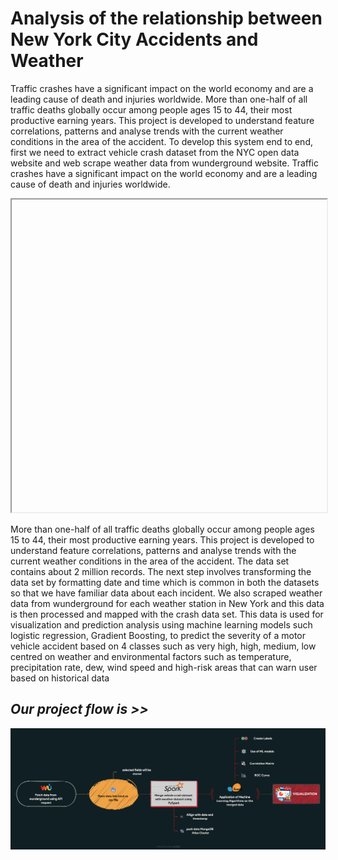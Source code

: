 # **Analysis of the relationship between New York City Accidents and Weather**

Traffic crashes have a significant impact on the world economy and are a leading cause of death and injuries worldwide. More than one-half of all traffic deaths globally occur among people ages 15 to 44, their most productive earning years. This project is developed to understand feature correlations, patterns and analyse trends with the current weather conditions in the area of the accident. To develop this system end to end, first we need to extract vehicle crash dataset from the NYC open data website  and web scrape weather data from wunderground website.  Traffic crashes have a significant impact on the world economy and are a leading cause of death and injuries worldwide. 

<iframe visualization="Analysis_of various_factors.html" width="100%" height="500px"></iframe>

More than one-half of all traffic deaths globally occur among people ages 15 to 44, their most productive earning years. This project is developed to understand feature correlations, patterns and analyse trends with the current weather conditions in the area of the accident. The data set contains about 2 million records. The next step involves transforming the data set by formatting date and time which is common in both the datasets so that we have familiar data about each incident.  We also scraped weather data from wunderground for each weather station in New York and this data is then processed and mapped with the crash data set.  This data is used for visualization and prediction analysis using machine learning models such logistic regression, Gradient Boosting, to predict the severity of a motor vehicle accident based on 4 classes such as very high, high, medium, low centred on weather and environmental factors such as temperature, precipitation rate, dew, wind speed and high-risk areas that can warn user based on historical data

## *Our project flow is >>*
<img src="docs/project_overview.png">

